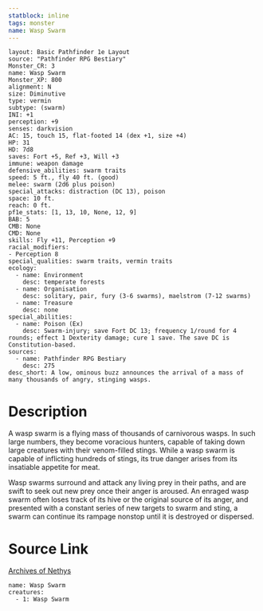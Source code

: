 ```yaml
---
statblock: inline
tags: monster
name: Wasp Swarm
---
```

```statblock
layout: Basic Pathfinder 1e Layout
source: "Pathfinder RPG Bestiary"
Monster_CR: 3
name: Wasp Swarm
Monster_XP: 800
alignment: N
size: Diminutive
type: vermin
subtype: (swarm)
INI: +1
perception: +9
senses: darkvision
AC: 15, touch 15, flat-footed 14 (dex +1, size +4)
HP: 31
HD: 7d8
saves: Fort +5, Ref +3, Will +3
immune: weapon damage
defensive_abilities: swarm traits
speed: 5 ft., fly 40 ft. (good)
melee: swarm (2d6 plus poison)
special_attacks: distraction (DC 13), poison
space: 10 ft.
reach: 0 ft.
pf1e_stats: [1, 13, 10, None, 12, 9]
BAB: 5
CMB: None
CMD: None
skills: Fly +11, Perception +9
racial_modifiers:
- Perception 8
special_qualities: swarm traits, vermin traits
ecology:
  - name: Environment
    desc: temperate forests
  - name: Organisation
    desc: solitary, pair, fury (3-6 swarms), maelstrom (7-12 swarms)
  - name: Treasure
    desc: none
special_abilities:
  - name: Poison (Ex)
    desc: Swarm-injury; save Fort DC 13; frequency 1/round for 4 rounds; effect 1 Dexterity damage; cure 1 save. The save DC is Constitution-based.
sources:
  - name: Pathfinder RPG Bestiary
    desc: 275
desc_short: A low, ominous buzz announces the arrival of a mass of many thousands of angry, stinging wasps.
```
# Description
A wasp swarm is a flying mass of thousands of carnivorous wasps. In such large numbers, they become voracious hunters, capable of taking down large creatures with their venom-filled stings. While a wasp swarm is capable of inflicting hundreds of stings, its true danger arises from its insatiable appetite for meat.

Wasp swarms surround and attack any living prey in their paths, and are swift to seek out new prey once their anger is aroused. An enraged wasp swarm often loses track of its hive or the original source of its anger, and presented with a constant series of new targets to swarm and sting, a swarm can continue its rampage nonstop until it is destroyed or dispersed.
# Source Link
[Archives of Nethys](https://aonprd.com/MonsterDisplay.aspx?ItemName=Wasp%20Swarm)
```encounter-table
name: Wasp Swarm
creatures:
  - 1: Wasp Swarm
```
